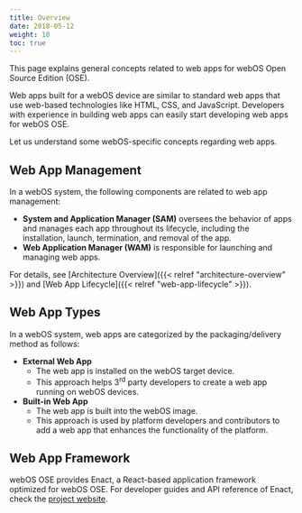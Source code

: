 ```yaml
---
title: Overview
date: 2018-05-12
weight: 10
toc: true
---
```


This page explains general concepts related to web apps for webOS Open Source Edition (OSE).

Web apps built for a webOS device are similar to standard web apps that use web-based technologies like HTML, CSS, and JavaScript. Developers with experience in building web apps can easily start developing web apps for webOS OSE.

Let us understand some webOS-specific concepts regarding web apps.

## Web App Management

In a webOS system, the following components are related to web app management:

- **System and Application Manager (SAM)** oversees the behavior of apps and manages each app throughout its lifecycle, including the installation, launch, termination, and removal of the app.
- **Web Application Manager (WAM)** is responsible for launching and managing web apps.

For details, see [Architecture Overview]({{< relref "architecture-overview" >}}) and [Web App Lifecycle]({{< relref "web-app-lifecycle" >}}).

## Web App Types

In a webOS system, web apps are categorized by the packaging/delivery method as follows:

- **External Web App**
    - The web app is installed on the webOS target device.
    - This approach helps 3<sup>rd</sup> party developers to create a web app running on webOS devices.
- **Built-in Web App**
    - The web app is built into the webOS image.
    - This approach is used by platform developers and contributors to add a web app that enhances the functionality of the platform.

## Web App Framework

webOS OSE provides Enact, a React-based application framework optimized for webOS OSE. For developer guides and API reference of Enact, check the [project website](http://enactjs.com).
